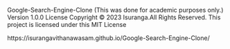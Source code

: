 Google-Search-Engine-Clone
(This was done for academic purposes only.)
Version 1.0.0
License
Copyright © 2023 Isuranga.All Rights Reserved.
This project is licensed under this MIT License

<clone-link>
https://isurangavithanawasam.github.io/Google-Search-Engine-Clone/
